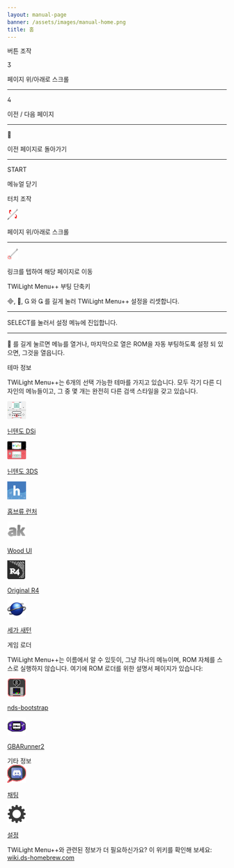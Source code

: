 ```yaml
---
layout: manual-page
banner: /assets/images/manual-home.png
title: 홈
---
```


<div class="section-title">버튼 조작</div>
<div class="section-body">
    <div class="button-action-group">
        <p class="button-action button">&#xE07D;</p>
        <p class="button-action-text">페이지 위/아래로 스크롤</p>
    </div>
    <hr>
    <div class="button-action-group">
        <p class="button-action button">&#xE07E;</p>
        <p class="button-action-text">이전 / 다음 페이지</p>
    </div>
    <hr>
    <div class="button-action-group">
        <p class="button-action button">&#xE001;</p>
        <p class="button-action-text">이전 페이지로 돌아가기</p>
    </div>
    <hr>
    <div class="button-action-group">
        <p class="button-action">START</p>
        <p class="button-action-text">메뉴얼 닫기</p>
    </div>
</div>

<div class="section-title">터치 조작</div>
<div class="section-body">
    <div class="button-action-group">
        <p class="button-action"><img src="/assets/images/up-down.png" alt="터치스크린 위/아래로 스크롤"></p>
        <p class="button-action-text">페이지 위/아래로 스크롤</p>
    </div>
    <hr>
    <div class="button-action-group">
        <p class="button-action"><img src="/assets/images/tap.png" alt="터치 스크린을 누르세요"></p>
        <p class="button-action-text">링크를 텝하여 해당 페이지로 이동</p>
    </div>
</div>

<div class="section-title">TWiLight Menu++ 부팅 단축키</div>
<div class="section-body">
    <p>
        &#xE000;, &#xE001;, &#xE002; 와 &#xE003; 를 길게 눌러 TWiLight Menu++ 설정을 리셋합니다.
    </p>
    <hr>
    <p>
        SELECT를 눌러서 설정 메뉴에 진입합니다.
    </p>
    <hr>
    <p>
        &#xE001; 를 길게 눌르면 메뉴를 열거나, 마지막으로 열은 ROM을 자동 부팅하도록 설정 되 있으면, 그것을 열읍니다.
    </p>
</div>

<div class="section-title">테마 정보</div>
<div class="section-body">
    <p class="mb-2">TWiLight Menu++는 6개의 선택 가능한 테마를 가지고 있습니다. 모두 각기 다른 디자인의 메뉴들이고, 그 중 몇 개는 완전히 다른 검색 스타일을 갖고 있습니다.</p>
    <div class="grid-container-3">
        <div class="grid-item">
            <img src="/assets/images/dsicon.png">
            <p>
                <a href="theme1-dsi">닌텐도 DSi</a>
            </p>
        </div>
        <div class="grid-item">
            <img src="/assets/images/3dsicon.png">
            <p>
                <a href="theme2-3ds">닌텐도 3DS</a>
            </p>
        </div>
        <div class="grid-item">
            <img src="/assets/images/hblicon.png">
            <p>
                <a href="theme6-hbl">홈브류 런처</a>
            </p>
        </div>
        <div class="grid-item">
            <img src="/assets/images/akicon.png">
            <p>
                <a href="theme4-acekard">Wood UI</a>
            </p>
        </div>
        <div class="grid-item">
            <img src="/assets/images/r4icon.png">
            <p>
                <a href="theme3-r4">Original R4</a>
            </p>
        </div>
        <div class="grid-item">
            <img src="/assets/images/saturn-logo.png">
            <p>
                <a href="theme5-saturn">세가 새턴</a>
            </p>
        </div>
    </div>
</div>

<div class="section-title">게임 로더</div>
<div class="section-body">
    <p class="mb-2">TWiLight Menu++는 이름에서 알 수 있듯이, 그냥 하나의 메뉴이며, ROM 자체를 스스로 실행하지 않습니다. 여기에 ROM 로더를 위한 설명서 페이지가 있습니다:</p>
    <div class="grid-container-2">
        <div class="grid-item">
            <img src="/assets/images/ndsbicon.png">
            <p>
                <a href="nds-bootstrap">nds-bootstrap</a>
            </p>
        </div>
        <div class="grid-item">
            <img src="/assets/images/gbaicon.png">
            <p>
                <a href="gbarunner2">GBARunner2</a>
            </p>
        </div>
    </div>
</div>

<div class="section-title">기타 정보</div>
<div class="section-body">
    <div class="grid-container-2 mb-2">
        <div class="grid-item">
            <img src="/assets/images/chaticon.png">
            <p>
                <a href="chat">채팅</a>
            </p>
        </div>
        <div class="grid-item">
            <img src="/assets/images/settingsicon.png">
            <p>
                <a href="settings">설정</a>
            </p>
        </div>
    </div>
    <p>
        TWiLight Menu++와 관련된 정보가 더 필요하신가요? 이 위키를 확인해 보세요: <br><a href="https://wiki.ds-homebrew.com">wiki.ds-homebrew.com</a>
    </p>
</div>
